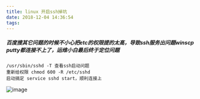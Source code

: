```yaml
---
title: linux 开启ssh掉坑
date: 2018-12-04 14:36:54
tags:
---
```

##### 百度搜其它问题的时候不小心把etc的权限提的太高，导致ssh服务出问题winscp putty都连接不上了，运维小白最后终于定位问题

```  
/usr/sbin/sshd -T 查看ssh启动问题
重新给权限 chmod 600 -R /etc/sshd
启动搞定 service sshd start，顺利连接上
```
<!-- more -->
![image](https://i.loli.net/2018/12/04/5c061f03e29d2.png
)
